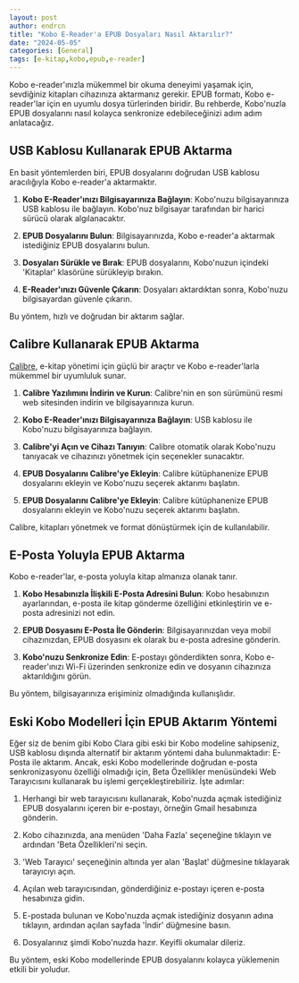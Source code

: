 ```yaml
---
layout: post
author: endrcn
title: "Kobo E-Reader'a EPUB Dosyaları Nasıl Aktarılır?"
date: "2024-05-05"
categories: [General]
tags: [e-kitap,kobo,epub,e-reader]
---
```


Kobo e-reader'ınızla mükemmel bir okuma deneyimi yaşamak için, sevdiğiniz kitapları cihazınıza aktarmanız gerekir. EPUB formatı, Kobo e-reader'lar için en uyumlu dosya türlerinden biridir. Bu rehberde, Kobo'nuzla EPUB dosyalarını nasıl kolayca senkronize edebileceğinizi adım adım anlatacağız.

## **USB Kablosu Kullanarak EPUB Aktarma**

En basit yöntemlerden biri, EPUB dosyalarını doğrudan USB kablosu aracılığıyla Kobo e-reader'a aktarmaktır.

1. **Kobo E-Reader'ınızı Bilgisayarınıza Bağlayın**: Kobo'nuzu bilgisayarınıza USB kablosu ile bağlayın. Kobo'nuz bilgisayar tarafından bir harici sürücü olarak algılanacaktır.

2. **EPUB Dosyalarını Bulun**: Bilgisayarınızda, Kobo e-reader'a aktarmak istediğiniz EPUB dosyalarını bulun.

3. **Dosyaları Sürükle ve Bırak**: EPUB dosyalarını, Kobo'nuzun içindeki 'Kitaplar' klasörüne sürükleyip bırakın.

4. **E-Reader'ınızı Güvenle Çıkarın**: Dosyaları aktardıktan sonra, Kobo'nuzu bilgisayardan güvenle çıkarın.

Bu yöntem, hızlı ve doğrudan bir aktarım sağlar.

## **Calibre Kullanarak EPUB Aktarma**

[Calibre](https://calibre-ebook.com/), e-kitap yönetimi için güçlü bir araçtır ve Kobo e-reader'larla mükemmel bir uyumluluk sunar.

1. **Calibre Yazılımını İndirin ve Kurun**: Calibre'nin en son sürümünü resmi web sitesinden indirin ve bilgisayarınıza kurun.

2. **Kobo E-Reader'ınızı Bilgisayarınıza Bağlayın**: USB kablosu ile Kobo'nuzu bilgisayarınıza bağlayın.

3. **Calibre'yi Açın ve Cihazı Tanıyın**: Calibre otomatik olarak Kobo'nuzu tanıyacak ve cihazınızı yönetmek için seçenekler sunacaktır.

4. **EPUB Dosyalarını Calibre'ye Ekleyin**: Calibre kütüphanenize EPUB dosyalarını ekleyin ve Kobo'nuzu seçerek aktarımı başlatın.

4. **EPUB Dosyalarını Calibre'ye Ekleyin**: Calibre kütüphanenize EPUB dosyalarını ekleyin ve Kobo'nuzu seçerek aktarımı başlatın.

Calibre, kitapları yönetmek ve format dönüştürmek için de kullanılabilir.

## **E-Posta Yoluyla EPUB Aktarma**

Kobo e-reader'lar, e-posta yoluyla kitap almanıza olanak tanır.

1. **Kobo Hesabınızla İlişkili E-Posta Adresini Bulun**: Kobo hesabınızın ayarlarından, e-posta ile kitap gönderme özelliğini etkinleştirin ve e-posta adresinizi not edin.

2. **EPUB Dosyasını E-Posta İle Gönderin**: Bilgisayarınızdan veya mobil cihazınızdan, EPUB dosyasını ek olarak bu e-posta adresine gönderin.

3. **Kobo'nuzu Senkronize Edin**: E-postayı gönderdikten sonra, Kobo e-reader'ınızı Wi-Fi üzerinden senkronize edin ve dosyanın cihazınıza aktarıldığını görün.

Bu yöntem, bilgisayarınıza erişiminiz olmadığında kullanışlıdır.

## **Eski Kobo Modelleri İçin EPUB Aktarım Yöntemi**

Eğer siz de benim gibi Kobo Clara gibi eski bir Kobo modeline sahipseniz, USB kablosu dışında alternatif bir aktarım yöntemi daha bulunmaktadır: E-Posta ile aktarım. Ancak, eski Kobo modellerinde doğrudan e-posta senkronizasyonu özelliği olmadığı için, Beta Özellikler menüsündeki Web Tarayıcısını kullanarak bu işlemi gerçekleştirebiliriz. İşte adımlar:

1. Herhangi bir web tarayıcısını kullanarak, Kobo'nuzda açmak istediğiniz EPUB dosyalarını içeren bir e-postayı, örneğin Gmail hesabınıza gönderin.

2. Kobo cihazınızda, ana menüden 'Daha Fazla' seçeneğine tıklayın ve ardından 'Beta Özellikleri'ni seçin.

3. 'Web Tarayıcı' seçeneğinin altında yer alan 'Başlat' düğmesine tıklayarak tarayıcıyı açın.

4. Açılan web tarayıcısından, gönderdiğiniz e-postayı içeren e-posta hesabınıza gidin.

5. E-postada bulunan ve Kobo'nuzda açmak istediğiniz dosyanın adına tıklayın, ardından açılan sayfada 'İndir' düğmesine basın.

6. Dosyalarınız şimdi Kobo'nuzda hazır. Keyifli okumalar dileriz.

Bu yöntem, eski Kobo modellerinde EPUB dosyalarını kolayca yüklemenin etkili bir yoludur.

